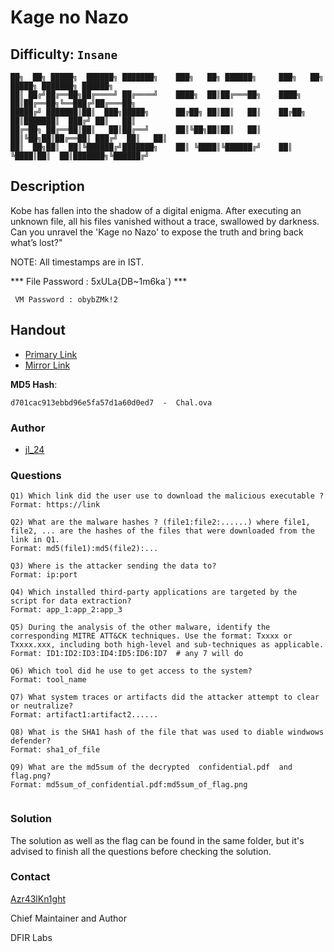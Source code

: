 # Kage no Nazo
## Difficulty: `Insane`

```
██╗  ██╗ █████╗  ██████╗ ███████╗    ███╗   ██╗ ██████╗     ███╗   ██╗ █████╗ ███████╗ ██████╗ 
██║ ██╔╝██╔══██╗██╔════╝ ██╔════╝    ████╗  ██║██╔═══██╗    ████╗  ██║██╔══██╗╚══███╔╝██╔═══██╗
█████╔╝ ███████║██║  ███╗█████╗      ██╔██╗ ██║██║   ██║    ██╔██╗ ██║███████║  ███╔╝ ██║   ██║
██╔═██╗ ██╔══██║██║   ██║██╔══╝      ██║╚██╗██║██║   ██║    ██║╚██╗██║██╔══██║ ███╔╝  ██║   ██║
██║  ██╗██║  ██║╚██████╔╝███████╗    ██║ ╚████║╚██████╔╝    ██║ ╚████║██║  ██║███████╗╚██████╔╝
```
## Description

 Kobe has fallen into the shadow of a digital enigma. After executing an unknown file, all his files vanished without a trace, swallowed by darkness. Can you unravel the 'Kage no Nazo' to expose the truth and bring back what’s lost?"

NOTE: All timestamps are in IST.

*** File Password : 5xULa{DB~1m6ka`) ***

` VM Password : obybZMk!2`

## Handout
+ [Primary Link](https://drive.google.com/file/d/1mIMTyEfk_-k1ZZMcoftazG-y5Q1yYUNx/view?usp=sharing)
+ [Mirror Link](https://mega.nz/file/hTcxEYwL#JZ7tPR5E8bDxOpJiSSACvmdZWRywNcZ0LVBID1MvO2E)

**MD5 Hash**: 

`d701cac913ebbd96e5fa57d1a60d0ed7  -  Chal.ova`

### Author

- [jl_24](https://x.com/j0hith)

### Questions 
```
Q1) Which link did the user use to download the malicious executable ?
Format: https://link

Q2) What are the malware hashes ? (file1:file2:......) where file1, file2, ... are the hashes of the files that were downloaded from the link in Q1.
Format: md5(file1):md5(file2):...

Q3) Where is the attacker sending the data to?
Format: ip:port

Q4) Which installed third-party applications are targeted by the script for data extraction?
Format: app_1:app_2:app_3

Q5) During the analysis of the other malware, identify the corresponding MITRE ATT&CK techniques. Use the format: Txxxx or Txxxx.xxx, including both high-level and sub-techniques as applicable.
Format: ID1:ID2:ID3:ID4:ID5:ID6:ID7  # any 7 will do

Q6) Which tool did he use to get access to the system?
Format: tool_name

Q7) What system traces or artifacts did the attacker attempt to clear or neutralize?
Format: artifact1:artifact2......

Q8) What is the SHA1 hash of the file that was used to diable windwows defender?
Format: sha1_of_file

Q9) What are the md5sum of the decrypted  confidential.pdf  and flag.png?
Format: md5sum_of_confidential.pdf:md5sum_of_flag.png
    
```

### Solution

The solution as well as the flag can be found in the same folder, but it's advised to finish all the questions before checking the solution.

### Contact

[Azr43lKn1ght](https://twitter.com/Azr43lKn1ght)

Chief Maintainer and Author

DFIR Labs